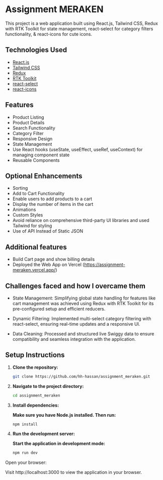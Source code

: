 # Assignment MERAKEN

This project is a web application built using React.js, Tailwind CSS, Redux with RTK Toolkit for state management, react-select for category filters functionality, & react-icons for cute icons.

## Technologies Used

- [React.js](https://reactjs.org/)
- [Tailwind CSS](https://tailwindcss.com/)
- [Redux](https://redux.js.org/)
- [RTK Toolkit](https://redux-toolkit.js.org/)
- [react-select](https://react-select.com/)
- [react-icons](https://react-icons.github.io/react-icons/)

## Features

- Product Listing
- Product Details
- Search Functionality
- Category Filter
- Responsive Design
- State Management
- Use React hooks (useState, useEffect, useRef, useContext) for managing component state
- Reusable Components

## Optional Enhancements

- Sorting
- Add to Cart Functionality
- Enable users to add products to a cart
- Display the number of items in the cart
- Animations
- Custom Styles
- Avoid reliance on comprehensive third-party UI libraries and used Tailwind for styling
- Use of API Instead of Static JSON

## Additional features

- Build Cart page and show billing details
- Deployed the Web App on Vercel (https://assignment-meraken.vercel.app/)

## Challenges faced and how I overcame them

- State Management: Simplifying global state handling for features like cart management was achieved using Redux with RTK Toolkit for its pre-configured setup and efficient reducers.

- Dynamic Filtering: Implemented multi-select category filtering with react-select, ensuring real-time updates and a responsive UI.

- Data Cleaning: Processed and structured live Swiggy data to ensure compatibility and seamless integration with the application.

## Setup Instructions

1. **Clone the repository:**

   ```bash
   git clone https://github.com/hh-hassan/assignment_meraken.git

2. **Navigate to the project directory:**
    
   ```bash
   cd assignment_meraken

3. **Install dependencies:**

    **Make sure you have Node.js installed. Then run:**

    ```bash
    npm install

4. **Run the development server:**

    **Start the application in development mode:**

    ```bash
    npm run dev

Open your browser:

Visit http://localhost:3000 to view the application in your browser.